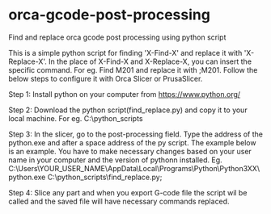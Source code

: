 # orca-gcode-post-processing
Find and replace orca gcode post processing using python script

This is a simple python script for finding 'X-Find-X' and replace it with 'X-Replace-X'. In the place of X-Find-X and X-Replace-X, you can insert the specific command. For eg. Find M201 and replace it with ;M201.
Follow the below steps to configure it with Orca Slicer or PrusaSlicer.

Step 1:
Install python on your computer from https://www.python.org/

Step 2:
Download the python script(find_replace.py) and copy it to your local machine. For eg. C:\python_scripts

Step 3:
In the slicer, go to the post-processing field. Type the address of the python.exe and after a space address of the py script. The example below is an example. You have to make necessary changes based on your user name in your computer and the version of pythonn installed.
Eg. C:\Users\YOUR_USER_NAME\AppData\Local\Programs\Python\Python3XX\python.exe C:\python_scripts\find_replace.py;

Step 4:
Slice any part and when you export G-code file the script wil be called and the saved file will have necessary commands replaced.
